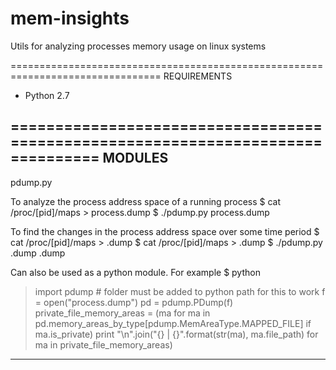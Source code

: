 # mem-insights
Utils for analyzing processes memory usage on linux systems

================================================================================
REQUIREMENTS
- Python 2.7

================================================================================
MODULES
--------------------------------------------------------------------------------
pdump.py

To analyze the process address space of a running process
$ cat /proc/[pid]/maps > process.dump
$ ./pdump.py process.dump

To find the changes in the process address space over some time period
$ cat /proc/[pid]/maps > <timestamp1>.dump
$ cat /proc/[pid]/maps > <timestamp2>.dump
$ ./pdump.py <timestamp1>.dump <timestamp2>.dump

Can also be used as a python module. For example
$ python
> import pdump                # folder must be added to python path for this to work
> f = open("process.dump")
> pd = pdump.PDump(f)
> private_file_memory_areas = (ma for ma in pd.memory_areas_by_type[pdump.MemAreaType.MAPPED_FILE] if ma.is_private)
> print "\n".join("{} | {}".format(str(ma), ma.file_path) for ma in private_file_memory_areas)

--------------------------------------------------------------------------------
